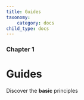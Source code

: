 ```yaml
---
title: Guides
taxonomy:
    category: docs
child_type: docs
---
```


### Chapter 1

# Guides

Discover the **basic** principles
